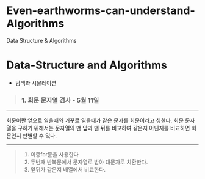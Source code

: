 # Even-earthworms-can-understand-Algorithms
Data Structure &amp; Algorithms

# Data-Structure and Algorithms

- 탐색과 시뮬레이션

> ### 1. 회문 문자열 검사 - 5월 11일
> 
> 
***

회문이란 앞으로 읽을때와 거꾸로 읽을때가 같은 문자를 
회문이라고 칭한다. 회문 문자열을 구하기 위해서는 
문자열의 맨 앞과 맨 뒤를 비교하여 같은지 아닌지를 비교하면 
회문인지 판별할 수 있다.

***

> 1. 이중for문을 사용한다 
> 2. 두번째 반복문에서 문자열로 받아 대문자로 치환한다. 
> 3. 앞뒤가 같은지 배열에서 비교한다.




